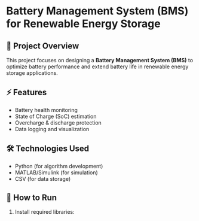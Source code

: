 # Battery Management System (BMS) for Renewable Energy Storage

## 📌 Project Overview
This project focuses on designing a **Battery Management System (BMS)** to optimize battery performance and extend battery life in renewable energy storage applications.

## ⚡ Features
- Battery health monitoring
- State of Charge (SoC) estimation 
- Overcharge & discharge protection 
- Data logging and visualization

## 🛠 Technologies Used
- Python (for algorithm development)
- MATLAB/Simulink (for simulation)
- CSV (for data storage)

## 🚀 How to Run
1. Install required libraries:
